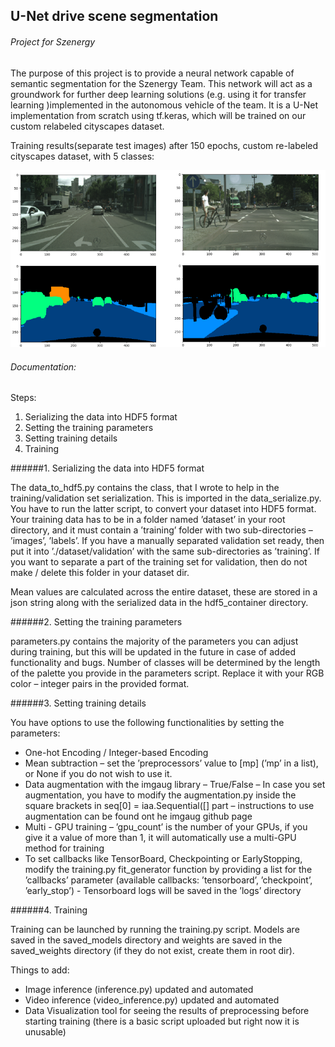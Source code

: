 ## U-Net drive scene segmentation 

######  Project for Szenergy

The purpose of this project is to provide a neural network capable of semantic segmentation for the Szenergy Team. This network will act as a groundwork for further deep learning solutions (e.g. using it for transfer learning )implemented in the autonomous vehicle of the team. It is a U-Net implementation from scratch using tf.keras, which will be trained on our custom relabeled cityscapes dataset.

Training results(separate test images) after 150 epochs, custom re-labeled cityscapes dataset, with 5 classes:

![Example 1](https://github.com/norbertmarko/unet-drive-scene-segmentation/blob/master/results.png)

###### Documentation:

Steps:
1. Serializing the data into HDF5 format
2. Setting the training parameters
3. Setting training details
4. Training


######1. Serializing the data into HDF5 format

The data_to_hdf5.py contains the class, that I wrote to help in the training/validation set serialization. This is imported in the data_serialize.py. You have to run the latter script, to convert your dataset into HDF5 format.
Your training data has to be in a folder named ’dataset’ in your root directory, and it must contain a ’training’ folder with two sub-directories – ’images’, ’labels’.
If you have a manually separated validation set ready, then put it into ’./dataset/validation’ with the same sub-directories as ’training’. 
If you want to separate a part of the training set for validation, then do not make / delete this folder in your dataset dir.

Mean values are calculated across the entire dataset, these are stored in a json string along with the serialized data in the hdf5_container directory.

######2. Setting the training parameters	

parameters.py contains the majority of the parameters you can adjust during training, but this will be updated in the future in case of added functionality and bugs.
Number of classes will be determined by the length of the palette you provide in the parameters script. Replace it with your RGB color – integer pairs in the provided format.

######3. Setting training details

You have options to use the following functionalities by setting the parameters:

-	One-hot Encoding / Integer-based Encoding
-	Mean subtraction – set the ’preprocessors’ value to [mp] (’mp’ in a list), or None if you do not wish to use it.
-	Data augmentation with the imgaug library – True/False – In case you set augmentation, you have to modify the augmentation.py inside the square brackets in seq[0] = iaa.Sequential([] part – instructions to use augmentation can be found ont he imgaug github page
-	Multi - GPU training – ’gpu_count’ is the number of your GPUs, if you give it a value of more than 1, it will automatically use a multi-GPU method for training
-	To set callbacks like TensorBoard, Checkpointing or EarlyStopping, modify the training.py fit_generator function by providing a list for the ’callbacks’ parameter (available callbacks: ’tensorboard’, ’checkpoint’, ’early_stop’)  - Tensorboard logs will be saved in the ’logs’ directory



######4. Training 

Training can be launched by running the training.py script. Models are saved in the saved_models directory and weights are saved in the saved_weights directory (if they do not exist, create them in root dir).

Things to add:

-	Image inference (inference.py) updated and automated
-	Video inference (video_inference.py) updated and automated
-	Data Visualization tool for seeing the results of preprocessing before starting training (there is a basic script uploaded but right now it is unusable)





